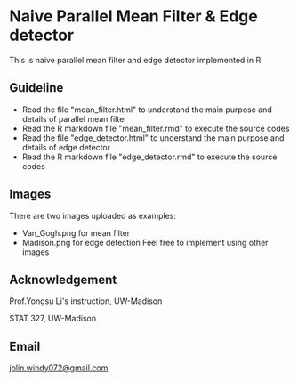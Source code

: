 # Naive Parallel Mean Filter & Edge detector
This is naive parallel mean filter and edge detector implemented in R

## Guideline
- Read the file "mean_filter.html" to understand the main purpose and details of parallel mean filter
- Read the R markdown file "mean_filter.rmd" to execute the source codes
- Read the file "edge_detector.html" to understand the main purpose and details of edge detector
- Read the R markdown file "edge_detector.rmd" to execute the source codes

## Images
There are two images uploaded as examples:
- Van_Gogh.png for mean filter
- Madison.png for edge detection
Feel free to implement using other images

## Acknowledgement
Prof.Yongsu Li's instruction, UW-Madison

STAT 327, UW-Madison

## Email
jolin.windy072@gmail.com
